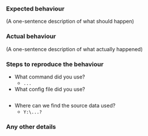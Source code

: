 <!---
Use this issue tracker to file:

- *bugs*
- feature requests
- or support requests

for the AnalysisPrograms.exe program *only*!
Please fill out the below template.

Off topic issues will be closed immediately. 

This issue tracker does not actually run any analysis.
It only deals with the code that makes AnalysisPrograms.exe.

(All of the above is a comment, you can remove it)
-->

### Expected behaviour

(A one-sentence description of what should happen)

### Actual behaviour

(A one-sentence description of what actually happened)

### Steps to reproduce the behaviour

- What command did you use?
  - `...`
- What config file did you use?
    ```
    
    ```
- Where can we find the source data used?
  - `Y:\...?`

### Any other details
